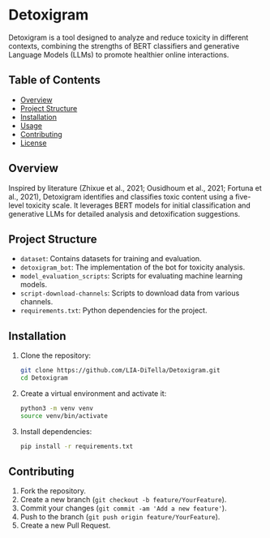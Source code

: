 # Detoxigram

Detoxigram is a tool designed to analyze and reduce toxicity in different contexts, combining the strengths of BERT classifiers and generative Language Models (LLMs) to promote healthier online interactions.

## Table of Contents
- [Overview](#overview)
- [Project Structure](#project-structure)
- [Installation](#installation)
- [Usage](#usage)
- [Contributing](#contributing)
- [License](#license)

## Overview
Inspired by literature (Zhixue et al., 2021; Ousidhoum et al., 2021; Fortuna et al., 2021), Detoxigram identifies and classifies toxic content using a five-level toxicity scale. It leverages BERT models for initial classification and generative LLMs for detailed analysis and detoxification suggestions.

## Project Structure
- `dataset`: Contains datasets for training and evaluation.
- `detoxigram_bot`: The implementation of the bot for toxicity analysis.
- `model_evaluation_scripts`: Scripts for evaluating machine learning models.
- `script-download-channels`: Scripts to download data from various channels.
- `requirements.txt`: Python dependencies for the project.

## Installation
1. Clone the repository:
    ```bash
    git clone https://github.com/LIA-DiTella/Detoxigram.git
    cd Detoxigram
    ```
2. Create a virtual environment and activate it:
    ```bash
    python3 -m venv venv
    source venv/bin/activate
    ```
3. Install dependencies:
    ```bash
    pip install -r requirements.txt
    ```

## Contributing
1. Fork the repository.
2. Create a new branch (`git checkout -b feature/YourFeature`).
3. Commit your changes (`git commit -am 'Add a new feature'`).
4. Push to the branch (`git push origin feature/YourFeature`).
5. Create a new Pull Request.

